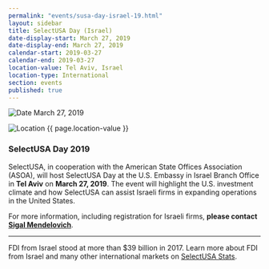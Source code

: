 ```yaml
---
permalink: "events/susa-day-israel-19.html"
layout: sidebar
title: SelectUSA Day (Israel)
date-display-start: March 27, 2019
date-display-end: March 27, 2019
calendar-start: 2019-03-27
calendar-end: 2019-03-27
location-value: Tel Aviv, Israel
location-type: International
section: events
published: true
---
```


![Date](https://google.github.io/material-design-icons/action/svg/design/ic_event_24px.svg "Date") March 27, 2019

![Location](http://google.github.io/material-design-icons/social/svg/design/ic_location_city_24px.svg "Location") {{ page.location-value }}

### SelectUSA Day 2019

SelectUSA, in cooperation with the American State Offices Association (ASOA), will host SelectUSA Day at the U.S. Embassy in Israel Branch Office in **Tel Aviv** on **March 27, 2019**. The event will highlight the U.S. investment climate and how SelectUSA can assist Israeli firms in expanding operations in the United States. 

For more information, including registration for Israeli firms, **please contact [Sigal Mendelovich](mailto:sigal.mendelovich@trade.gov)**. 

---

FDI from Israel stood at more than $39 billion in 2017. Learn more about FDI from Israel and many other international markets on [SelectUSA Stats](https://www.selectusa.gov/data).
